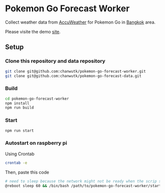 # Pokemon Go Forecast Worker
Collect weather data from [AccuWeather](www.accuweather.com) for Pokemon Go in [Bangkok](https://goo.gl/maps/KRQ8vV3uuJn) area.

Please visite the demo [site](https://chanwutk.github.io/pokemon-go-forecast/).

## Setup

### Clone this repository and data repository
```bash
git clone git@github.com:chanwutk/pokemon-go-forecast-worker.git
git clone git@github.com:chanwutk/pokemon-go-forecast-data.git
```

### Build
```bash
cd pokemon-go-forecast-worker
npm install
npm run build
```

### Start
```bash
npm run start
```

### Autostart on raspberry pi
Using Crontab
```bash
crontab -e
```
Then, paste this code
```bash
# need to sleep because the network might not be ready when the scrip starts.
@reboot sleep 60 && /bin/bash /path/to/pokemon-go-forecast-worker/start-worker.sh
```
